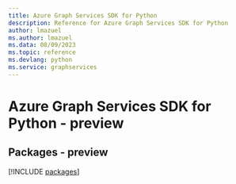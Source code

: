 ```yaml
---
title: Azure Graph Services SDK for Python
description: Reference for Azure Graph Services SDK for Python
author: lmazuel
ms.author: lmazuel
ms.data: 08/09/2023
ms.topic: reference
ms.devlang: python
ms.service: graphservices
---
```

# Azure Graph Services SDK for Python - preview
## Packages - preview
[!INCLUDE [packages](graph-services-index.md)]